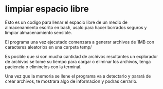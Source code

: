 # limpiar espacio libre
Esto es un codigo para llenar el espacio libre de un medio de almacenamiento escrito en bash, usalo para hacer borrados seguros y limpiar almacenamiento sensible.

El programa una vez ejecutado comenzara a generar archivos de 1MB con caracteres aleatorios en una carpeta temp/

Es posible que si son mucha cantidad de archivos resultantes un explorador de archivos se tome su tiempo para cargar o eliminar los archivos, tenga paciencia o eliminelos con la terminal.

Una vez que la memoria se llene el programa va a detectarlo y parará de crear archivos, te mostrara algo de informacion y podras cerrarlo.
